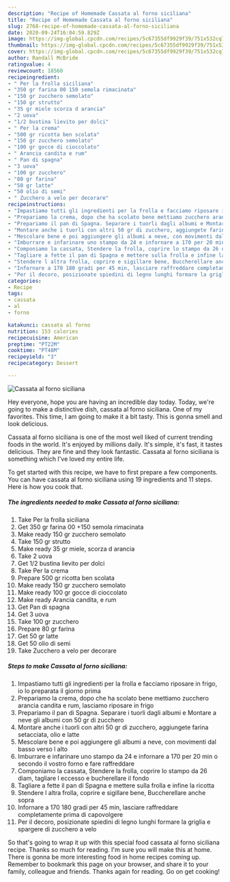```yaml
---
description: "Recipe of Homemade Cassata al forno siciliana"
title: "Recipe of Homemade Cassata al forno siciliana"
slug: 2768-recipe-of-homemade-cassata-al-forno-siciliana
date: 2020-09-24T16:04:59.829Z
image: https://img-global.cpcdn.com/recipes/5c67355df9929f39/751x532cq70/cassata-al-forno-siciliana-recipe-main-photo.jpg
thumbnail: https://img-global.cpcdn.com/recipes/5c67355df9929f39/751x532cq70/cassata-al-forno-siciliana-recipe-main-photo.jpg
cover: https://img-global.cpcdn.com/recipes/5c67355df9929f39/751x532cq70/cassata-al-forno-siciliana-recipe-main-photo.jpg
author: Randall McBride
ratingvalue: 4
reviewcount: 18560
recipeingredient:
- " Per la frolla siciliana"
- "350 gr farina 00 150 semola rimacinata"
- "150 gr zucchero semolato"
- "150 gr strutto"
- "35 gr miele scorza d arancia"
- "2 uova"
- "1/2 bustina lievito per dolci"
- " Per la crema"
- "500 gr ricotta ben scolata"
- "150 gr zucchero semolato"
- "100 gr gocce di cioccolato"
- " Arancia candita e rum"
- " Pan di spagna"
- "3 uova"
- "100 gr zucchero"
- "80 gr farina"
- "50 gr latte"
- "50 olio di semi"
- " Zucchero a velo per decorare"
recipeinstructions:
- "Impastiamo tutti gli ingredienti per la frolla e facciamo riposare in frigo, io lo preparata il giorno prima"
- "Prepariamo la crema, dopo che ha scolato bene mettiamo zucchero arancia candita e rum, lasciamo riposare in frigo"
- "Prepariamo il pan di Spagna. Separare i tuorli dagli albumi e Montare a neve gli albumi con 50 gr di zucchero"
- "Montare anche i tuorli con altri 50 gr di zucchero, aggiungete farina setacciata, olio e latte"
- "Mescolare bene e poi aggiungere gli albumi a neve, con movimenti dal basso verso l alto"
- "Imburrare e infarinare uno stampo da 24 e infornare a 170 per 20 min o secondo il vostro forno e fare raffreddare"
- "Componiamo la cassata, Stendere la frolla, coprire lo stampo da 26 diam, tagliare l eccesso e bucherellare il fondo"
- "Tagliare a fette il pan di Spagna e mettere sulla frolla e infine la ricotta"
- "Stendere l altra frolla, coprire e sigillare bene, Buccherellare anche sopra"
- "Infornare a 170 180 gradi per 45 min, lasciare raffreddare completamente prima di capovolgere"
- "Per il decoro, posizionate spiedini di legno lunghi formare la griglia e spargere di zucchero a velo"
categories:
- Recipe
tags:
- cassata
- al
- forno

katakunci: cassata al forno 
nutrition: 153 calories
recipecuisine: American
preptime: "PT22M"
cooktime: "PT48M"
recipeyield: "3"
recipecategory: Dessert

---
```



![Cassata al forno siciliana](https://img-global.cpcdn.com/recipes/5c67355df9929f39/751x532cq70/cassata-al-forno-siciliana-recipe-main-photo.jpg)

Hey everyone, hope you are having an incredible day today. Today, we're going to make a distinctive dish, cassata al forno siciliana. One of my favorites. This time, I am going to make it a bit tasty. This is gonna smell and look delicious.



Cassata al forno siciliana is one of the most well liked of current trending foods in the world. It's enjoyed by millions daily. It's simple, it's fast, it tastes delicious. They are fine and they look fantastic. Cassata al forno siciliana is something which I've loved my entire life.


To get started with this recipe, we have to first prepare a few components. You can have cassata al forno siciliana using 19 ingredients and 11 steps. Here is how you cook that.

<!--inarticleads1-->

##### The ingredients needed to make Cassata al forno siciliana:

1. Take  Per la frolla siciliana
1. Get 350 gr farina 00 +150 semola rimacinata
1. Make ready 150 gr zucchero semolato
1. Take 150 gr strutto
1. Make ready 35 gr miele, scorza d arancia
1. Take 2 uova
1. Get 1/2 bustina lievito per dolci
1. Take  Per la crema
1. Prepare 500 gr ricotta ben scolata
1. Make ready 150 gr zucchero semolato
1. Make ready 100 gr gocce di cioccolato
1. Make ready  Arancia candita, e rum
1. Get  Pan di spagna
1. Get 3 uova
1. Take 100 gr zucchero
1. Prepare 80 gr farina
1. Get 50 gr latte
1. Get 50 olio di semi
1. Take  Zucchero a velo per decorare




<!--inarticleads2-->

##### Steps to make Cassata al forno siciliana:

1. Impastiamo tutti gli ingredienti per la frolla e facciamo riposare in frigo, io lo preparata il giorno prima
1. Prepariamo la crema, dopo che ha scolato bene mettiamo zucchero arancia candita e rum, lasciamo riposare in frigo
1. Prepariamo il pan di Spagna. Separare i tuorli dagli albumi e Montare a neve gli albumi con 50 gr di zucchero
1. Montare anche i tuorli con altri 50 gr di zucchero, aggiungete farina setacciata, olio e latte
1. Mescolare bene e poi aggiungere gli albumi a neve, con movimenti dal basso verso l alto
1. Imburrare e infarinare uno stampo da 24 e infornare a 170 per 20 min o secondo il vostro forno e fare raffreddare
1. Componiamo la cassata, Stendere la frolla, coprire lo stampo da 26 diam, tagliare l eccesso e bucherellare il fondo
1. Tagliare a fette il pan di Spagna e mettere sulla frolla e infine la ricotta
1. Stendere l altra frolla, coprire e sigillare bene, Buccherellare anche sopra
1. Infornare a 170 180 gradi per 45 min, lasciare raffreddare completamente prima di capovolgere
1. Per il decoro, posizionate spiedini di legno lunghi formare la griglia e spargere di zucchero a velo




So that's going to wrap it up with this special food cassata al forno siciliana recipe. Thanks so much for reading. I'm sure you will make this at home. There is gonna be more interesting food in home recipes coming up. Remember to bookmark this page on your browser, and share it to your family, colleague and friends. Thanks again for reading. Go on get cooking!
